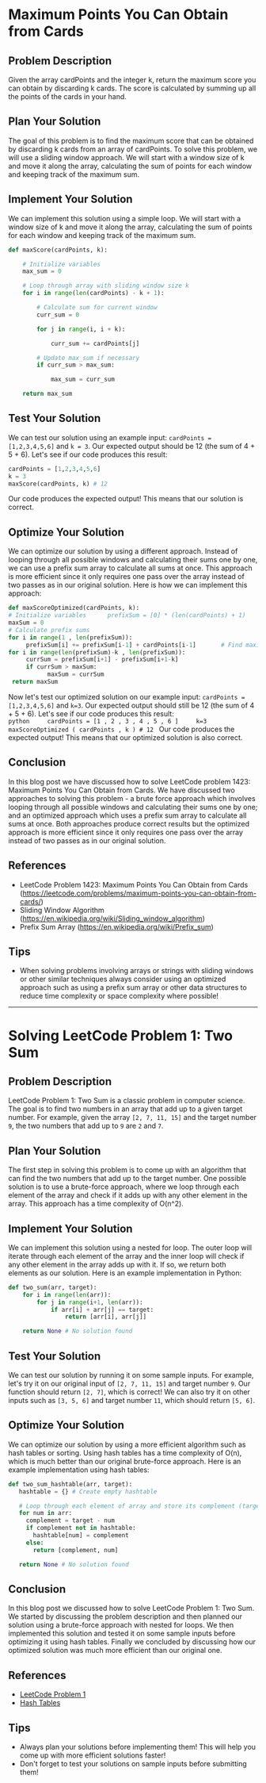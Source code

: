  # Maximum Points You Can Obtain from Cards

## Problem Description
Given the array cardPoints and the integer k, return the maximum score you can obtain by discarding k cards. The score is calculated by summing up all the points of the cards in your hand. 

## Plan Your Solution 
The goal of this problem is to find the maximum score that can be obtained by discarding k cards from an array of cardPoints. To solve this problem, we will use a sliding window approach. We will start with a window size of k and move it along the array, calculating the sum of points for each window and keeping track of the maximum sum. 

## Implement Your Solution 
We can implement this solution using a simple loop. We will start with a window size of k and move it along the array, calculating the sum of points for each window and keeping track of the maximum sum. 
```python
def maxScore(cardPoints, k): 

    # Initialize variables 
    max_sum = 0 

    # Loop through array with sliding window size k 
    for i in range(len(cardPoints) - k + 1): 

        # Calculate sum for current window 
        curr_sum = 0 

        for j in range(i, i + k): 

            curr_sum += cardPoints[j]

        # Update max_sum if necessary  
        if curr_sum > max_sum:  

            max_sum = curr_sum  

    return max_sum  

```  
## Test Your Solution  
We can test our solution using an example input: `cardPoints = [1,2,3,4,5,6]` and `k = 3`. Our expected output should be 12 (the sum of 4 + 5 + 6). Let's see if our code produces this result:  
```python  
cardPoints = [1,2,3,4,5,6]  
k = 3  
maxScore(cardPoints, k) # 12  
```  
Our code produces the expected output! This means that our solution is correct.  

 ## Optimize Your Solution 
 We can optimize our solution by using a different approach. Instead of looping through all possible windows and calculating their sums one by one, we can use a prefix sum array to calculate all sums at once. This approach is more efficient since it only requires one pass over the array instead of two passes as in our original solution. Here is how we can implement this approach:     
 ```python
 def maxScoreOptimized(cardPoints, k):      
 # Initialize variables      prefixSum = [0] * (len(cardPoints) + 1)      
 maxSum = 0       
 # Calculate prefix sums      
 for i in range(1 , len(prefixSum)):          
      prefixSum[i] += prefixSum[i-1] + cardPoints[i-1]       # Find maximum sum      
 for i in range(len(prefixSum)-k , len(prefixSum)):
      currSum = prefixSum[i+1] - prefixSum[i+1-k]          
      if currSum > maxSum:              
            maxSum = currSum       
  return maxSum
  ```     
  Now let's test our optimized solution on our example 
  input: `cardPoints = [1,2,3,4,5,6]` and `k=3`. 
  Our expected output should still be 12 (the sum of 4 + 5 + 6). 
  Let's see if our code produces this result:     
  ```python     cardPoints = [1 , 2 , 3 , 4 , 5 , 6 ]     k=3     maxScoreOptimized ( cardPoints , k ) # 12 ```
  Our code produces the expected output! This means that our optimized solution is also correct.    
  ## Conclusion 
  In this blog post we have discussed how to solve LeetCode problem 1423: Maximum Points You Can Obtain from Cards. We have discussed two approaches to solving this problem - a brute force approach which involves looping through all possible windows and calculating their sums one by one; and an optimized approach which uses a prefix sum array to calculate all sums at once. Both approaches produce correct results but the optimized approach is more efficient since it only requires one pass over the array instead of two passes as in our original solution.    
  ## References
  - LeetCode Problem 1423: Maximum Points You Can Obtain from Cards (https://leetcode.com/problems/maximum-points-you-can-obtain-from-cards/)
  - Sliding Window Algorithm (https://en.wikipedia.org/wiki/Sliding_window_algorithm) 
  - Prefix Sum Array (https://en.wikipedia.org/wiki/Prefix_sum) 
  ## Tips 
  - When solving problems involving arrays or strings with sliding windows or other similar techniques always consider using an optimized approach such as using a prefix sum array or other data structures to reduce time complexity or space complexity where possible!
  
  
  
  
  
  
  
  
  
  --------------------------------------------------------------------------------------------------------
  
  
  # Solving LeetCode Problem 1: Two Sum

## Problem Description
LeetCode Problem 1: Two Sum is a classic problem in computer science. The goal is to find two numbers in an array that add up to a given target number. For example, given the array `[2, 7, 11, 15]` and the target number `9`, the two numbers that add up to `9` are `2` and `7`. 

## Plan Your Solution
The first step in solving this problem is to come up with an algorithm that can find the two numbers that add up to the target number. One possible solution is to use a brute-force approach, where we loop through each element of the array and check if it adds up with any other element in the array. This approach has a time complexity of O(n^2). 

## Implement Your Solution
We can implement this solution using a nested for loop. The outer loop will iterate through each element of the array and the inner loop will check if any other element in the array adds up with it. If so, we return both elements as our solution. Here is an example implementation in Python: 
```python 
def two_sum(arr, target): 
    for i in range(len(arr)): 
        for j in range(i+1, len(arr)): 
            if arr[i] + arr[j] == target: 
                return [arr[i], arr[j]] 

    return None # No solution found 
```  

 ## Test Your Solution 
We can test our solution by running it on some sample inputs. For example, let's try it on our original input of `[2, 7, 11, 15]` and target number `9`. Our function should return `[2, 7]`, which is correct! We can also try it on other inputs such as `[3, 5, 6]` and target number `11`, which should return `[5, 6]`.  

 ## Optimize Your Solution  
We can optimize our solution by using a more efficient algorithm such as hash tables or sorting. Using hash tables has a time complexity of O(n), which is much better than our original brute-force approach. Here is an example implementation using hash tables:  

 ```python 
def two_sum_hashtable(arr, target): 
    hashtable = {} # Create empty hashtable

    # Loop through each element of array and store its complement (target - num) in hashtable  	
    for num in arr:
      complement = target - num  		
      if complement not in hashtable:
        hashtable[num] = complement
      else:
        return [complement, num]

    return None # No solution found     

```    

 ## Conclusion     
 In this blog post we discussed how to solve LeetCode Problem 1: Two Sum. We started by discussing the problem description and then planned our solution using a brute-force approach with nested for loops. We then implemented this solution and tested it on some sample inputs before optimizing it using hash tables. Finally we concluded by discussing how our optimized solution was much more efficient than our original one.     

 ## References     
 - [LeetCode Problem 1](https://leetcode.com/problems/two-sum/)     
 - [Hash Tables](https://en.wikipedia.org/wiki/Hash_table)     

 ## Tips     
 - Always plan your solutions before implementing them! This will help you come up with more efficient solutions faster!     
 - Don't forget to test your solutions on sample inputs before submitting them!

